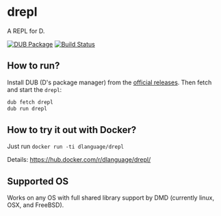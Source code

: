 drepl
=====

A REPL for D.

[![DUB Package](https://img.shields.io/dub/v/drepl.svg)](https://code.dlang.org/packages/drepl)
[![Build Status](https://travis-ci.org/dlang-community/drepl.png)](https://travis-ci.org/dlang-community/drepl)

How to run?
-----------

Install DUB (D's package manager) from the [official releases](https://dlang.org/download.html).
Then fetch and start the `drepl`:

```bash
dub fetch drepl
dub run drepl
```

How to try it out with Docker?
------------------------------

Just run `docker run -ti dlanguage/drepl`

Details: https://hub.docker.com/r/dlanguage/drepl/

Supported OS
------------------------------
Works on any OS with full shared library support by DMD (currently linux, OSX, and FreeBSD).
